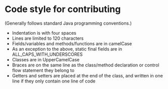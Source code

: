 # Code style for contributing
(Generally follows standard Java programming conventions.)
- Indentation is with four spaces
- Lines are limited to 120 characters
- Fields/variables and methods/functions are in camelCase
- As an exception to the above, static final fields are in ALL\_CAPS\_WITH_UNDERSCORES
- Classes are in UpperCamelCase
- Braces are on the same line as the class/method declaration or control flow statement they belong to
- Getters and setters are placed at the end of the class, and written in one line if they only contain one line of code